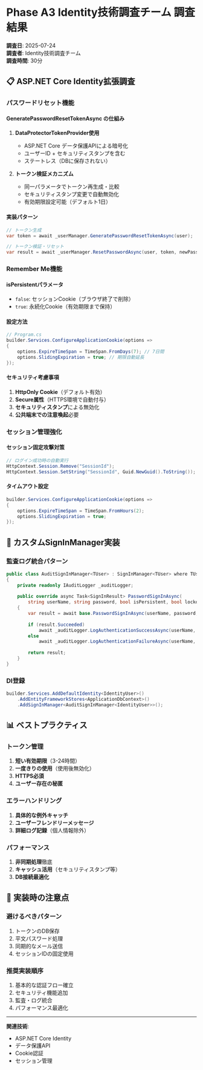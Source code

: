 # Phase A3 Identity技術調査チーム 調査結果

**調査日**: 2025-07-24  
**調査者**: Identity技術調査チーム  
**調査時間**: 30分  

## 📋 ASP.NET Core Identity拡張調査

### パスワードリセット機能

#### GeneratePasswordResetTokenAsync の仕組み
1. **DataProtectorTokenProvider使用**
   - ASP.NET Core データ保護APIによる暗号化
   - ユーザーID + セキュリティスタンプを含む
   - ステートレス（DBに保存されない）

2. **トークン検証メカニズム**
   - 同一パラメータでトークン再生成・比較
   - セキュリティスタンプ変更で自動無効化
   - 有効期限設定可能（デフォルト1日）

#### 実装パターン
```csharp
// トークン生成
var token = await _userManager.GeneratePasswordResetTokenAsync(user);

// トークン検証・リセット
var result = await _userManager.ResetPasswordAsync(user, token, newPassword);
```

### Remember Me機能

#### isPersistentパラメータ
- `false`: セッションCookie（ブラウザ終了で削除）
- `true`: 永続化Cookie（有効期限まで保持）

#### 設定方法
```csharp
// Program.cs
builder.Services.ConfigureApplicationCookie(options =>
{
    options.ExpireTimeSpan = TimeSpan.FromDays(7); // 7日間
    options.SlidingExpiration = true; // 期限自動延長
});
```

#### セキュリティ考慮事項
1. **HttpOnly Cookie**（デフォルト有効）
2. **Secure属性**（HTTPS環境で自動付与）
3. **セキュリティスタンプ**による無効化
4. **公共端末での注意喚起**必要

### セッション管理強化

#### セッション固定攻撃対策
```csharp
// ログイン成功時の自動実行
HttpContext.Session.Remove("SessionId");
HttpContext.Session.SetString("SessionId", Guid.NewGuid().ToString());
```

#### タイムアウト設定
```csharp
builder.Services.ConfigureApplicationCookie(options =>
{
    options.ExpireTimeSpan = TimeSpan.FromHours(2);
    options.SlidingExpiration = true;
});
```

## 🔧 カスタムSignInManager実装

### 監査ログ統合パターン
```csharp
public class AuditSignInManager<TUser> : SignInManager<TUser> where TUser : class
{
    private readonly IAuditLogger _auditLogger;
    
    public override async Task<SignInResult> PasswordSignInAsync(
        string userName, string password, bool isPersistent, bool lockoutOnFailure)
    {
        var result = await base.PasswordSignInAsync(userName, password, isPersistent, lockoutOnFailure);
        
        if (result.Succeeded)
            await _auditLogger.LogAuthenticationSuccessAsync(userName, GetClientIp());
        else
            await _auditLogger.LogAuthenticationFailureAsync(userName, GetClientIp(), GetFailureReason(result));
            
        return result;
    }
}
```

### DI登録
```csharp
builder.Services.AddDefaultIdentity<IdentityUser>()
    .AddEntityFrameworkStores<ApplicationDbContext>()
    .AddSignInManager<AuditSignInManager<IdentityUser>>();
```

## 📊 ベストプラクティス

### トークン管理
1. **短い有効期限**（3-24時間）
2. **一度きりの使用**（使用後無効化）
3. **HTTPS必須**
4. **ユーザー存在の秘匿**

### エラーハンドリング
1. **具体的な例外キャッチ**
2. **ユーザーフレンドリーメッセージ**
3. **詳細ログ記録**（個人情報除外）

### パフォーマンス
1. **非同期処理**徹底
2. **キャッシュ活用**（セキュリティスタンプ等）
3. **DB接続最適化**

## 🚨 実装時の注意点

### 避けるべきパターン
1. トークンのDB保存
2. 平文パスワード処理
3. 同期的なメール送信
4. セッションIDの固定使用

### 推奨実装順序
1. 基本的な認証フロー確立
2. セキュリティ機能追加
3. 監査・ログ統合
4. パフォーマンス最適化

---

**関連技術**:
- ASP.NET Core Identity
- データ保護API
- Cookie認証
- セッション管理
